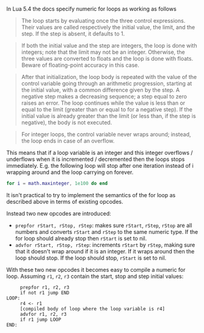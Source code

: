In Lua 5.4 the docs specify numeric for loops as working as follows

>The loop starts by evaluating once the three control expressions. Their values
>are called respectively the initial value, the limit, and the step. If the step
>is absent, it defaults to 1.

>If both the initial value and the step are integers, the loop is done with
>integers; note that the limit may not be an integer. Otherwise, the three
>values are converted to floats and the loop is done with floats. Beware of
>floating-point accuracy in this case.

>After that initialization, the loop body is repeated with the value of the
>control variable going through an arithmetic progression, starting at the
>initial value, with a common difference given by the step. A negative step
>makes a decreasing sequence; a step equal to zero raises an error. The loop
>continues while the value is less than or equal to the limit (greater than or
>equal to for a negative step). If the initial value is already greater than the
>limit (or less than, if the step is negative), the body is not executed.

>For integer loops, the control variable never wraps around; instead, the loop
>ends in case of an overflow.

This means that if a loop variable is an integer and this integer overflows /
underflows when it is incremented / decremented then the loops stops
immediately.  E.g. the following loop will stop after one iteration instead of i
wrapping around and the loop carrying on forever.

```lua
for i = math.maxinteger, 1e100 do end
```

It isn't practical to try to implement the semantics of the for loop as
described above in terms of existing opcodes.

Instead two new opcodes are introduced:
- `prepfor rStart, rStop, rStep`: makes sure `rStart`, `rStep`, `rStop` are all
  numbers and converts `rStart` and `rStep` to the same numeric type. If the for
  loop should already stop then `rStart` is set to nil.
- `advfor rStart, rStop, rStep`: increments `rStart` by `rStep`, making sure
  that it doesn't wrap around if it is an integer.  If it wraps around then the
  loop should stop. If the loop should stop, `rStart` is set to nil.

With these two new opcodes it becomes easy to compile a numeric for loop.
Assuming `r1`, `r2`,  `r3` contain the start, stop and step initial values:

```
     prepfor r1, r2, r3
     if not r1 jump END
LOOP:
     r4 <- r1
     [compiled body of loop where the loop variable is r4]
     advfor r1, r2, r3
     if r1 jump LOOP
END:
```
